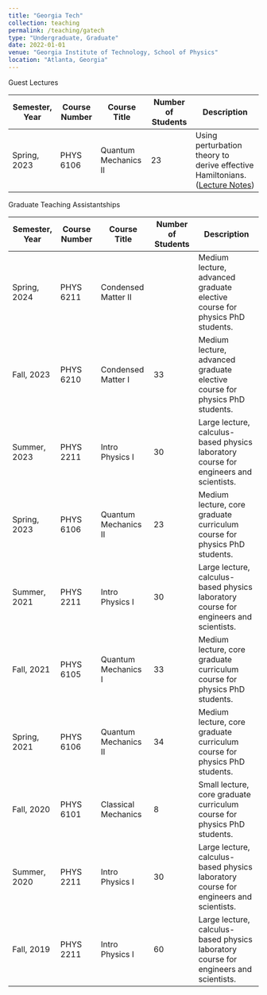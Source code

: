 ```yaml
---
title: "Georgia Tech"
collection: teaching
permalink: /teaching/gatech
type: "Undergraduate, Graduate"
date: 2022-01-01
venue: "Georgia Institute of Technology, School of Physics"
location: "Atlanta, Georgia"
---
```


Guest Lectures



| Semester, Year | Course Number | Course Title         | Number of Students | Description                                                                |
|----------------|---------------|----------------------|--------------------|----------------------------------------------------------------------------|
| Spring, 2023   | PHYS 6106     | Quantum Mechanics II | 23                 | Using perturbation theory to derive effective Hamiltonians. ([Lecture Notes](https://shakani.github.io/files/PHYS_6106_Superexchange_Lecture_Notes.pdf))                |



Graduate Teaching Assistantships



| Semester, Year | Course Number | Course Title         | Number of Students | Description                                                                |
|----------------|---------------|----------------------|--------------------|----------------------------------------------------------------------------|
| Spring, 2024   | PHYS 6211     | Condensed Matter II   |                | Medium lecture, advanced graduate elective course for physics PhD students.  |
| Fall, 2023   | PHYS 6210     | Condensed Matter I   | 33               | Medium lecture, advanced graduate elective course for physics PhD students.  |
| Summer, 2023   | PHYS 2211     | Intro Physics I      | 30                | Large lecture, calculus-based physics laboratory course for engineers and scientists. |
| Spring, 2023   | PHYS 6106     | Quantum Mechanics II | 23                 | Medium lecture, core graduate curriculum course for physics PhD students.  |
| Summer, 2021   | PHYS 2211     | Intro Physics I      | 30                | Large lecture, calculus-based physics laboratory course for engineers and scientists. |
| Fall, 2021     | PHYS 6105     | Quantum Mechanics I  | 33                 | Medium lecture, core graduate curriculum course for physics PhD students.  |
| Spring, 2021   | PHYS 6106     | Quantum Mechanics II | 34                 | Medium lecture, core graduate curriculum course for physics PhD students.  |
| Fall, 2020     | PHYS 6101     | Classical Mechanics  | 8                  | Small lecture, core graduate curriculum course for physics PhD students.   |
| Summer, 2020   | PHYS 2211     | Intro Physics I      | 30                | Large lecture, calculus-based physics laboratory course for engineers and scientists. |
| Fall, 2019     | PHYS 2211     | Intro Physics I      | 60                | Large lecture, calculus-based physics laboratory course for engineers and scientists. |
